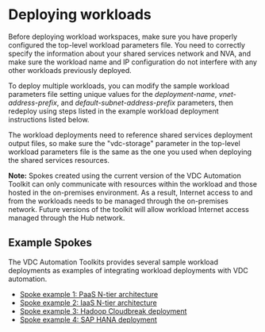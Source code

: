 Deploying workloads
===================================

Before deploying workload workspaces, make sure you have properly configured the top-level workload parameters file. You need to correctly specify the information about your shared services network and NVA, and make sure the workload name and IP configuration do not interfere with any other workloads previously deployed.

To deploy multiple workloads, you can modify the sample workload parameters file setting unique values for the *deployment-name*, *vnet-address-prefix*, and *default-subnet-address-prefix* parameters, then redeploy using steps listed in the example workload deployment instructions listed below.

The workload deployments need to reference shared services deployment output files, so make sure the "vdc-storage" parameter in the top-level workload parameters file is the same as the one you used when deploying the shared services resources.

**Note:** Spokes created using the current version of the VDC Automation Toolkit can only communicate with resources within the workload and those hosted in the on-premises environment. As a result, Internet access to and from the workloads needs to be managed through the on-premises network. Future versions of the toolkit will allow workload Internet access managed through the Hub network.

Example Spokes
--------------
The VDC Automation Toolkits provides several sample workload deployments as examples of integrating workload deployments with VDC automation.

*   [Spoke example 1: PaaS N-tier architecture](08-deploying-workloads-example1-paas-n-tier-architecture.md)
*   [Spoke example 2: IaaS N-tier architecture](08-deploying-workloads-example2-iaas-n-tier-architecture.md)
*   [Spoke example 3: Hadoop Cloudbreak deployment](08-deploying-workloads-example3-hadoop-deployment.md)
*   [Spoke example 4: SAP HANA deployment](08-deploying-workloads-example4-sap-hana-deployment.md)